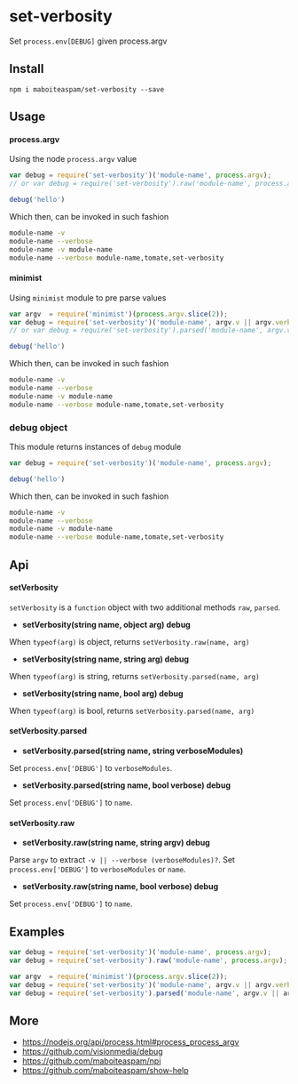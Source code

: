 # set-verbosity

Set `process.env[DEBUG]` given process.argv

## Install

    npm i maboiteaspam/set-verbosity --save

## Usage

#### process.argv

Using the node `process.argv` value

```js
var debug = require('set-verbosity')('module-name', process.argv);
// or var debug = require('set-verbosity').raw('module-name', process.argv.join(' '));

debug('hello')
```

Which then, can be invoked in such fashion
```sh
module-name -v
module-name --verbose
module-name -v module-name
module-name --verbose module-name,tomate,set-verbosity
```

#### minimist

Using `minimist` module to pre parse values

```js
var argv  = require('minimist')(process.argv.slice(2));
var debug = require('set-verbosity')('module-name', argv.v || argv.verbose);
// or var debug = require('set-verbosity').parsed('module-name', argv.v || argv.verbose);

debug('hello')
```

Which then, can be invoked in such fashion
```sh
module-name -v
module-name --verbose
module-name -v module-name
module-name --verbose module-name,tomate,set-verbosity
```

### debug object

This module returns instances of `debug` module

```js
var debug = require('set-verbosity')('module-name', process.argv);

debug('hello')
```

Which then, can be invoked in such fashion
```sh
module-name -v
module-name --verbose
module-name -v module-name
module-name --verbose module-name,tomate,set-verbosity
```

## Api

#### setVerbosity

`setVerbosity` is a `function` object with two additional methods `raw`, `parsed`.

- __setVerbosity(string name, object arg) debug__

When `typeof(arg)` is object, returns `setVerbosity.raw(name, arg)`

- __setVerbosity(string name, string arg) debug__

When `typeof(arg)` is string, returns `setVerbosity.parsed(name, arg)`

- __setVerbosity(string name, bool arg) debug__

When `typeof(arg)` is bool, returns `setVerbosity.parsed(name, arg)`

#### setVerbosity.parsed

- __setVerbosity.parsed(string name, string verboseModules)__

Set `process.env['DEBUG']` to `verboseModules`.

- __setVerbosity.parsed(string name, bool verbose) debug__

Set `process.env['DEBUG']` to `name`.

#### setVerbosity.raw

- __setVerbosity.raw(string name, string argv) debug__

Parse `argv` to extract `-v || --verbose (verboseModules)?`.
Set `process.env['DEBUG']` to `verboseModules` or `name`.

- __setVerbosity.raw(string name, bool verbose) debug__

Set `process.env['DEBUG']` to `name`.


## Examples

```js
var debug = require('set-verbosity')('module-name', process.argv);
var debug = require('set-verbosity').raw('module-name', process.argv);

var argv  = require('minimist')(process.argv.slice(2));
var debug = require('set-verbosity')('module-name', argv.v || argv.verbose);
var debug = require('set-verbosity').parsed('module-name', argv.v || argv.verbose);
```


## More

- https://nodejs.org/api/process.html#process_process_argv
- https://github.com/visionmedia/debug
- https://github.com/maboiteaspam/npi
- https://github.com/maboiteaspam/show-help

